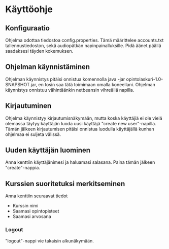 # Käyttöohje
## Konfiguraatio
Ohjelma odottaa tiedostoa config.properties. Tämä määrittelee accounts.txt tallennustiedoston, sekä audiopätkän napinpainalluksille. Pidä äänet päällä saadaksesi täyden kokemuksen. 
## Ohjelman käynnistäminen
Ohjelman käynnistys pitäisi onnistua komennolla java -jar opintolaskuri-1.0-SNAPSHOT.jar, en tosin saa tätä toimimaan omalla koneellani. Ohjelman käynnistys onnistuu vähintäänkin netbeansin vihreällä napilla. 
## Kirjautuminen
Ohjelma käynnistyy kirjautumisnäkymään, mutta koska käyttäjiä ei ole vielä olemassa täytyy käyttäjän luoda uusi käyttäjä "create new user"-napilla. Tämän jälkeen kirjautumisen pitäisi onnistua luodulla käyttäjällä kunhan ohjelmaa ei suljeta välissä. 
## Uuden käyttäjän luominen 
Anna kenttiin käyttäjänimesi ja haluamasi salasana. Paina tämän jälkeen "create"-nappia. 
## Kurssien suoritetuksi merkitseminen
Anna kenttiin seuraavat tiedot
* Kurssin nimi
* Saamasi opintopisteet 
* Saamasi arvosana 

### Logout
"logout"-nappi vie takaisin alkunäkymään. 
